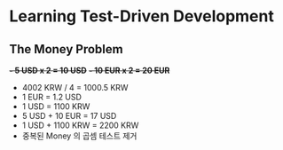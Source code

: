 # Learning Test-Driven Development

## The Money Problem
~~**- 5 USD x 2 = 10 USD**~~
~~**- 10 EUR x 2 = 20 EUR**~~
- 4002 KRW / 4 = 1000.5 KRW
- 1 EUR = 1.2 USD
- 1 USD = 1100 KRW
- 5 USD + 10 EUR = 17 USD
- 1 USD + 1100 KRW = 2200 KRW
- 중복된 Money 의 곱셈 테스트 제거